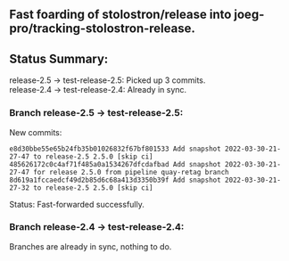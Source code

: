 ## Fast foarding of stolostron/release into joeg-pro/tracking-stolostron-release.

## Status Summary:

release-2.5 -> test-release-2.5: Picked up 3 commits.  
release-2.4 -> test-release-2.4: Already in sync.  

### Branch release-2.5 -> test-release-2.5:

New commits:

```
e8d30bbe55e65b24fb35b01026832f67bf801533 Add snapshot 2022-03-30-21-27-47 to release-2.5 2.5.0 [skip ci]
485626172c0c4af71f485a0a1534267dfcdafbad Add snapshot 2022-03-30-21-27-47 for release 2.5.0 from pipeline quay-retag branch
8d619a1fccaedcf49d2b85d6c68a413d3350b39f Add snapshot 2022-03-30-21-27-32 to release-2.5 2.5.0 [skip ci]
```

Status: Fast-forwarded successfully.

### Branch release-2.4 -> test-release-2.4:

Branches are already in sync, nothing to do.
